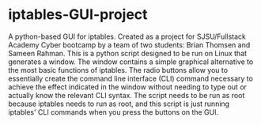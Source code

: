 # iptables-GUI-project
A python-based GUI for iptables. Created as a project for SJSU/Fullstack Academy Cyber bootcamp by a team of two students: Brian Thomsen and Sameen Rahman.
This is a python script designed to be run on Linux that generates a window. The window contains a simple graphical alternative to the most basic functions of iptables.
The radio buttons allow you to essentially create the command line interface (CLI) command necessary to achieve the effect indicated in the window without needing to type out or actually know the relevant CLI syntax. 
The script needs to be run as root because iptables needs to run as root, and this script is just running iptables' CLI commands when you press the buttons on the GUI.
